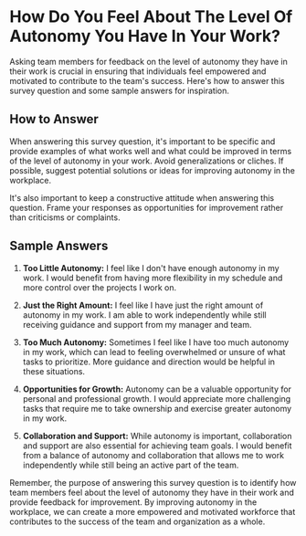 How Do You Feel About The Level Of Autonomy You Have In Your Work?
=========================================================================================

Asking team members for feedback on the level of autonomy they have in their work is crucial in ensuring that individuals feel empowered and motivated to contribute to the team's success. Here's how to answer this survey question and some sample answers for inspiration.

How to Answer
-------------

When answering this survey question, it's important to be specific and provide examples of what works well and what could be improved in terms of the level of autonomy in your work. Avoid generalizations or cliches. If possible, suggest potential solutions or ideas for improving autonomy in the workplace.

It's also important to keep a constructive attitude when answering this question. Frame your responses as opportunities for improvement rather than criticisms or complaints.

Sample Answers
--------------

1. **Too Little Autonomy:** I feel like I don't have enough autonomy in my work. I would benefit from having more flexibility in my schedule and more control over the projects I work on.

2. **Just the Right Amount:** I feel like I have just the right amount of autonomy in my work. I am able to work independently while still receiving guidance and support from my manager and team.

3. **Too Much Autonomy:** Sometimes I feel like I have too much autonomy in my work, which can lead to feeling overwhelmed or unsure of what tasks to prioritize. More guidance and direction would be helpful in these situations.

4. **Opportunities for Growth:** Autonomy can be a valuable opportunity for personal and professional growth. I would appreciate more challenging tasks that require me to take ownership and exercise greater autonomy in my work.

5. **Collaboration and Support:** While autonomy is important, collaboration and support are also essential for achieving team goals. I would benefit from a balance of autonomy and collaboration that allows me to work independently while still being an active part of the team.

Remember, the purpose of answering this survey question is to identify how team members feel about the level of autonomy they have in their work and provide feedback for improvement. By improving autonomy in the workplace, we can create a more empowered and motivated workforce that contributes to the success of the team and organization as a whole.
